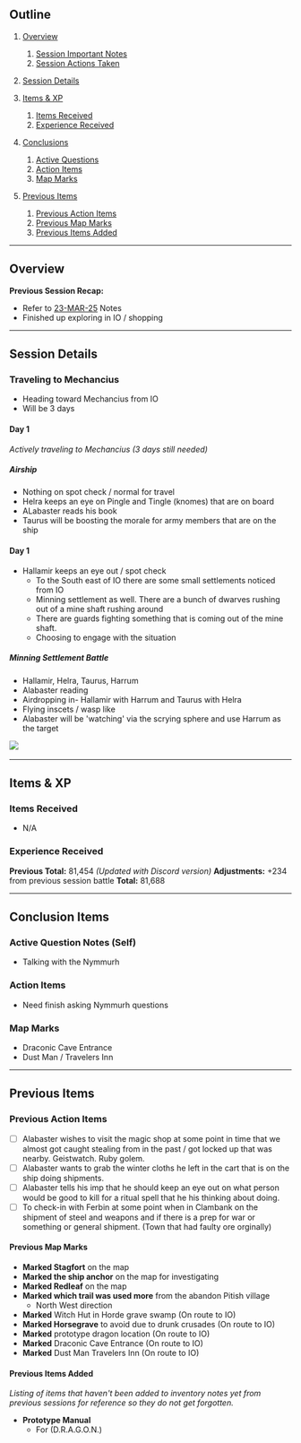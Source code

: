 ## Outline
1. [Overview](Overview)
   1. [Session Important Notes](#session-important-notes)
   2. [Session Actions Taken](#session-actions-taken)
2. [Session Details](#session-details)

3. [Items & XP](#items--xp)
   1. [Items Received](#items-received)
   2. [Experience Received](#experience-received)
4. [Conclusions](#conclusion-items)
   1. [Active Questions](#active-question-notes-self)
   2. [Action Items](#action-items-(previous))
   3. [Map Marks](#map-marks)
5. [Previous Items](#previous-items)
   1. [Previous Action Items](#previous-action-items)
   2. [Previous Map Marks](#previous-map-marks)
   3. [Previous Items Added](#previous-items-added)
______________________________
## Overview
**Previous Session Recap:**
- Refer to [23-MAR-25](23-MAR-25.md) Notes<br>
- Finished up exploring in IO / shopping

_____________________________________
## Session Details
### Traveling to Mechancius
- Heading toward Mechancius from IO
- Will be 3 days

#### Day 1
_Actively traveling to Mechancius (3 days still needed)_

##### Airship 
- Nothing on spot check / normal for travel 
- Helra keeps an eye on Pingle and Tingle (knomes) that are on board
- ALabaster reads his book
- Taurus will be boosting the morale for army members that are on the ship

#### Day 1
- Hallamir keeps an eye out / spot check
  - To the South east of IO there are some small settlements noticed from IO 
  - Minning settlement as well. There are a bunch of dwarves rushing out of a mine shaft rushing around
  - There are guards fighting something that is coming out of the mine shaft. 
  - Choosing to engage with the situation

##### Minning Settlement Battle
- Hallamir, Helra, Taurus, Harrum
- Alabaster reading
- Airdropping in- Hallamir with Harrum and Taurus with Helra
- Flying inscets / wasp like
- Alabaster will be 'watching' via the scrying sphere and use Harrum as the target

![](..\..\Images\Monsters\insect-flying.png)
___________________________________________

## Items & XP
### Items Received
- N/A


### Experience Received
**Previous Total:** 81,454 _(Updated with Discord version)_
**Adjustments:** +234 from previous session battle
**Total:** 81,688

_________________________________
## Conclusion Items
### Active Question Notes (Self)
- Talking with the Nymmurh 

### Action Items
- Need finish asking Nymmurh questions

### Map Marks
- Draconic Cave Entrance 
- Dust Man / Travelers Inn

---------------------------------
## Previous Items
### Previous Action Items
- [ ] Alabaster wishes to visit the magic shop at some point in time that we almost got caught stealing from in the past / got locked up that was nearby. Geistwatch. Ruby golem.
- [ ] Alabaster wants to grab the winter cloths he left in the cart that is on the ship doing shipments.
- [ ] Alabaster tells his imp that he should keep an eye out on what person would be good to kill for a ritual spell that he his thinking about doing. 
- [ ] To check-in with Ferbin at some point when in Clambank on the shipment of steel and weapons and if there is a prep for war or something or general shipment. (Town that had faulty ore orginally)

#### Previous Map Marks
- **Marked Stagfort** on the map
- **Marked the ship anchor** on the map for investigating
- **Marked Redleaf** on the map
- **Marked which trail was used more** from the abandon Pitish village
  - North West direction
- **Marked** Witch Hut in Horde grave swamp  (On route to IO)
- **Marked Horsegrave** to avoid due to drunk crusades   (On route to IO)
- **Marked** prototype dragon location  (On route to IO)
- **Marked** Draconic Cave Entrance   (On route to IO)
- **Marked** Dust Man Travelers Inn   (On route to IO)


#### Previous Items Added
_Listing of items that haven't been added to inventory notes yet from previous sessions for reference so they do not get forgotten._
- **Prototype Manual** 
  - For (D.R.A.G.O.N.)